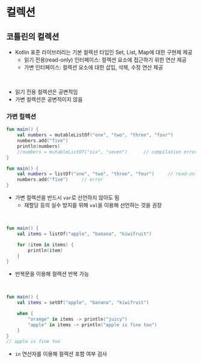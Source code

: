 # 컬렉션

## 코틀린의 컬렉션

+ Kotlin 표준 라이브러리는 기본 컬렉션 타입인 Set, List, Map에 대한 구현체 제공
  + 읽기 전용(read-only) 인터페이스: 컬렉션 요소에 접근하기 위한 연산 제공
  + 가변 인터페이스: 컬렉션 요소에 대한 삽입, 삭제, 수정 연산 제공

<br>

+ 읽기 전용 컬렉션은 공변적임
+ 가변 컬렉션은 공변적이지 않음

### 가변 컬렉션

```kotlin
fun main() {
    val numbers = mutableListOf("one", "two", "three", "four")
    numbers.add("five")
    println(numbers)
    //numbers = mutableListOf("six", "seven")      // compilation error, 재할당은 불가능
}
```

```kotlin
fun main() {
    val numbers = listOf("one", "two", "three", "four")     // read-only
    numbers.add("five")     // error
}
```

+ 가변 컬렉션을 반드시 `var`로 선언하지 않아도 됨
  + 재할당 등의 실수 방지를 위해 `val`을 이용해 선언하는 것을 권장

<br>

```kotlin
fun main() {
    val items = listOf("apple", "banana", "kiwifruit")

    for (item in items) {
        println(item)
    }
}
```

+ 반복문을 이용해 컬렉션 반복 가능

<br>

```kotlin
fun main() {
    val items = setOf("apple", "banana", "kiwifruit")

    when {
        "orange" in items -> println("juicy")
        "apple" in items -> println("apple is fine too")
    }
}
// apple is fine too
```

+ `in` 연산자를 이용해 컬렉션 포함 여부 검사